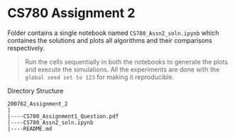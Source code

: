 # CS780 Assignment 2

Folder contains a single notebook named `CS780_Assn2_soln.ipynb` which containes the solutions and plots all algorithms and their comparisons respectively. 

> Run the cells sequentially in both the notebooks to generate the plots and execute the simulations. All the experiments are done with the `global seed set to 123` for making it reproducible. 

Directory Structure
```
200762_Assignment_2
|
|----CS780_Assignment1_Question.pdf
|----CS780_Assn2_soln.ipynb
|----README.md
```